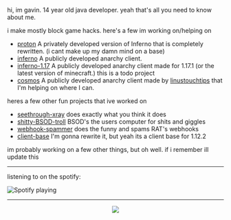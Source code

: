 hi, im gavin. 14 year old java developer. yeah that's all you need to know about me.

i make mostly block game hacks. here's a few im working on/helping on

- [proton](https://github.com/Sxmurai/proton) A privately developed version of Inferno that is completely rewritten. (i cant make up my damn mind on a base)
- [inferno](https://github.com/Sxmurai/inferno) A publicly developed anarchy client.
- [inferno-1.17](https://github.com/Sxmurai/inferno-1.17) A publicly developed anarchy client made for 1.17.1 (or the latest version of minecraft.) this is a todo project
- [cosmos](https://github.com/momentumdevelopment/cosmos) A publicly developed anarchy client made by [linustouchtips](https://github.com/linustouchtips) that I'm helping on where I can.

heres a few other fun projects that ive worked on

- [seethrough-xray](https://github.com/Sxmurai/seethrough-xray) does exactly what you think it does
- [shitty-BSOD-troll](https://github.com/Sxmurai/shitty-BSOD-troll) BSOD's the users computer for shits and giggles
- [webhook-spammer](https://github.com/Sxmurai/webhook-spammer) does the funny and spams RAT's webhooks
- [client-base](https://github.com/Sxmurai/client-base) I'm gonna rewrite it, but yeah its a client base for 1.12.2

im probably working on a few other things, but oh well. if i remember ill update this

---

listening to on the spotify:

![Spotify playing](https://spotify.aio-api.ml/spotify?id=abxiei2c7de0yqic3nzwd7oqi&theme=wavy&image=true&color_theme=dark&bars_when_not_listening=true&bg_color=&title_color=&text_color=&hide_status=false)

---

<div align="center"><img src="https://media.discordapp.net/attachments/906625185430524005/909633141927460864/0x22_moment.png"/></div>
